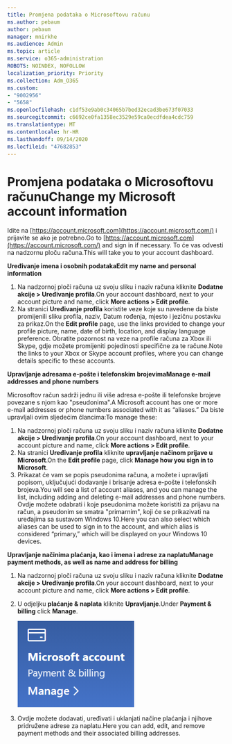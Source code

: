 ```yaml
---
title: Promjena podataka o Microsoftovu računu
ms.author: pebaum
author: pebaum
manager: mnirkhe
ms.audience: Admin
ms.topic: article
ms.service: o365-administration
ROBOTS: NOINDEX, NOFOLLOW
localization_priority: Priority
ms.collection: Adm_O365
ms.custom:
- "9002956"
- "5658"
ms.openlocfilehash: c1df53e9ab0c34065b7bed32ecad3be673f07033
ms.sourcegitcommit: c6692ce0fa1358ec3529e59ca0ecdfdea4cdc759
ms.translationtype: MT
ms.contentlocale: hr-HR
ms.lasthandoff: 09/14/2020
ms.locfileid: "47682853"
---
```

# <a name="change-my-microsoft-account-information"></a><span data-ttu-id="e206e-102">Promjena podataka o Microsoftovu računu</span><span class="sxs-lookup"><span data-stu-id="e206e-102">Change my Microsoft account information</span></span>

<span data-ttu-id="e206e-103">Idite na [https://account.microsoft.com](https://account.microsoft.com/) i prijavite se ako je potrebno.</span><span class="sxs-lookup"><span data-stu-id="e206e-103">Go to [https://account.microsoft.com](https://account.microsoft.com/) and sign in if necessary.</span></span> <span data-ttu-id="e206e-104">To će vas odvesti na nadzornu ploču računa.</span><span class="sxs-lookup"><span data-stu-id="e206e-104">This will take you to your account dashboard.</span></span>  

<span data-ttu-id="e206e-105">**Uređivanje imena i osobnih podataka**</span><span class="sxs-lookup"><span data-stu-id="e206e-105">**Edit my name and personal information**</span></span>

1. <span data-ttu-id="e206e-106">Na nadzornoj ploči računa uz svoju sliku i naziv računa kliknite **Dodatne akcije > Uređivanje profila**.</span><span class="sxs-lookup"><span data-stu-id="e206e-106">On your account dashboard, next to your account picture and name, click **More actions > Edit profile**.</span></span>
2. <span data-ttu-id="e206e-107">Na stranici **Uređivanje profila** koristite veze koje su navedene da biste promijenili sliku profila, naziv, Datum rođenja, mjesto i jezičnu postavku za prikaz.</span><span class="sxs-lookup"><span data-stu-id="e206e-107">On the **Edit profile** page, use the links provided to change your profile picture, name, date of birth, location, and display language preference.</span></span> <span data-ttu-id="e206e-108">Obratite pozornost na veze na profile računa za Xbox ili Skype, gdje možete promijeniti pojedinosti specifične za te račune.</span><span class="sxs-lookup"><span data-stu-id="e206e-108">Note the links to your Xbox or Skype account profiles, where you can change details specific to these accounts.</span></span>

<span data-ttu-id="e206e-109">**Upravljanje adresama e-pošte i telefonskim brojevima**</span><span class="sxs-lookup"><span data-stu-id="e206e-109">**Manage e-mail addresses and phone numbers**</span></span>

<span data-ttu-id="e206e-110">Microsoftov račun sadrži jednu ili više adresa e-pošte ili telefonske brojeve povezane s njom kao "pseudonima".</span><span class="sxs-lookup"><span data-stu-id="e206e-110">A Microsoft account has one or more e-mail addresses or phone numbers associated with it as “aliases.”</span></span> <span data-ttu-id="e206e-111">Da biste upravljali ovim sljedećim člancima:</span><span class="sxs-lookup"><span data-stu-id="e206e-111">To manage these:</span></span>

1. <span data-ttu-id="e206e-112">Na nadzornoj ploči računa uz svoju sliku i naziv računa kliknite **Dodatne akcije > Uređivanje profila**.</span><span class="sxs-lookup"><span data-stu-id="e206e-112">On your account dashboard, next to your account picture and name, click **More actions > Edit profile**.</span></span>
2. <span data-ttu-id="e206e-113">Na stranici **Uređivanje profila** kliknite **upravljanje načinom prijave u Microsoft**.</span><span class="sxs-lookup"><span data-stu-id="e206e-113">On the **Edit profile** page, click **Manage how you sign in to Microsoft**.</span></span> 
3. <span data-ttu-id="e206e-114">Prikazat će vam se popis pseudonima računa, a možete i upravljati popisom, uključujući dodavanje i brisanje adresa e-pošte i telefonskih brojeva.</span><span class="sxs-lookup"><span data-stu-id="e206e-114">You will see a list of account aliases, and you can manage the list, including adding and deleting e-mail addresses and phone numbers.</span></span> <span data-ttu-id="e206e-115">Ovdje možete odabrati i koje pseudonima možete koristiti za prijavu na račun, a pseudonim se smatra "primarnim", koji će se prikazivati na uređajima sa sustavom Windows 10.</span><span class="sxs-lookup"><span data-stu-id="e206e-115">Here you can also select which aliases can be used to sign in to the account, and which alias is considered “primary,” which will be displayed on your Windows 10 devices.</span></span>

<span data-ttu-id="e206e-116">**Upravljanje načinima plaćanja, kao i imena i adrese za naplatu**</span><span class="sxs-lookup"><span data-stu-id="e206e-116">**Manage payment methods, as well as name and address for billing**</span></span> 

1. <span data-ttu-id="e206e-117">Na nadzornoj ploči računa uz svoju sliku i naziv računa kliknite **Dodatne akcije > Uređivanje profila**.</span><span class="sxs-lookup"><span data-stu-id="e206e-117">On your account dashboard, next to your account picture and name, click **More actions > Edit profile**.</span></span>
2. <span data-ttu-id="e206e-118">U odjeljku **plaćanje & naplata** kliknite **Upravljanje**.</span><span class="sxs-lookup"><span data-stu-id="e206e-118">Under **Payment & billing** click **Manage**.</span></span>

    ![Upravljanje plaćanjem i naplaćivanje](media/manage-account.png)

3. <span data-ttu-id="e206e-120">Ovdje možete dodavati, uređivati i uklanjati načine plaćanja i njihove pridružene adrese za naplatu.</span><span class="sxs-lookup"><span data-stu-id="e206e-120">Here you can add, edit, and remove payment methods and their associated billing addresses.</span></span> 
